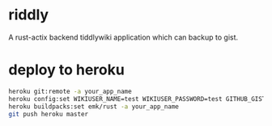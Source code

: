 # riddly

A rust-actix backend tiddlywiki application which can backup to gist.


# deploy to heroku


````bash
heroku git:remote -a your_app_name
heroku config:set WIKIUSER_NAME=test WIKIUSER_PASSWORD=test GITHUB_GIST_TOKEN=test GITHUB_GIST_ID=test
heroku buildpacks:set emk/rust -a your_app_name
git push heroku master
````
